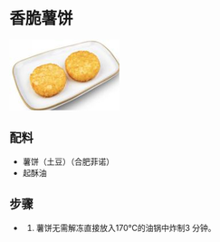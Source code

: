 # 香脆薯饼

![香脆薯饼](../images/香脆薯饼.png)

## 配料

- 薯饼（土豆）（合肥菲诺）
- 起酥油

## 步骤

- 1. 薯饼无需解冻直接放入170℃的油锅中炸制3 分钟。
